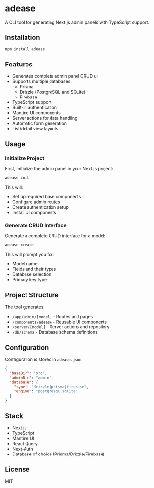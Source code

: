 # adease

A CLI tool for generating Next.js admin panels with TypeScript support.

## Installation

```sh
npm install adease
```

## Features

- Generates complete admin panel CRUD ui
- Supports multiple databases:
  - Prisma
  - Drizzle (PostgreSQL and SQLite)
  - Firebase
- TypeScript support
- Built-in authentication
- Mantine UI components
- Server actions for data handling
- Automatic form generation
- List/detail view layouts

## Usage

### Initialize Project

First, initialize the admin panel in your Next.js project:

```sh
adease init
```

This will:

- Set up required base components
- Configure admin routes
- Create authentication setup
- Install UI components

### Generate CRUD Interface

Generate a complete CRUD interface for a model:

```sh
adease create
```

This will prompt you for:

- Model name
- Fields and their types
- Database selection
- Primary key type

## Project Structure

The tool generates:

- `/app/admin/[model]` - Routes and pages
- `/components/adease` - Reusable UI components
- `/server/[model]` - Server actions and repository
- `/db/schema` - Database schema definitions

## Configuration

Configuration is stored in `adease.json`:

```json
{
  "baseDir": "src",
  "adminDir": "admin",
  "database": {
    "type": "drizzle|prisma|firebase",
    "engine": "postgresql|sqlite"
  }
}
```

## Stack

- Next.js
- TypeScript
- Mantine UI
- React Query
- Next-Auth
- Database of choice (Prisma/Drizzle/Firebase)

## License

MIT
